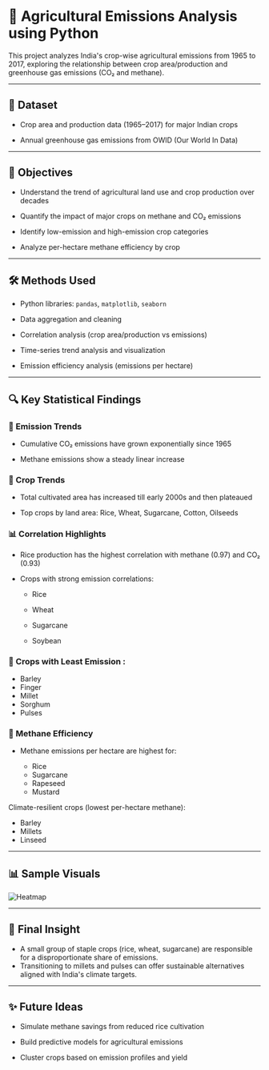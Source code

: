 # 🌾 Agricultural Emissions Analysis using Python

This project analyzes India's crop-wise agricultural emissions from 1965 to 2017, exploring the relationship between crop area/production and greenhouse gas emissions (CO₂ and methane).

---

## 📂 Dataset

- Crop area and production data (1965–2017) for major Indian crops

- Annual greenhouse gas emissions from OWID (Our World In Data)

---

## 🎯 Objectives

- Understand the trend of agricultural land use and crop production over decades

- Quantify the impact of major crops on methane and CO₂ emissions

- Identify low-emission and high-emission crop categories

- Analyze per-hectare methane efficiency by crop

---

## 🛠️ Methods Used

- Python libraries: `pandas`, `matplotlib`, `seaborn`

- Data aggregation and cleaning

- Correlation analysis (crop area/production vs emissions)

- Time-series trend analysis and visualization

- Emission efficiency analysis (emissions per hectare)

---

## 🔍 Key Statistical Findings



### 🌿 Emission Trends

- Cumulative CO₂ emissions have grown exponentially since 1965

- Methane emissions show a steady linear increase

### 📘 Crop Trends

- Total cultivated area has increased till early 2000s and then plateaued

- Top crops by land area: Rice, Wheat, Sugarcane, Cotton, Oilseeds

### 📊 Correlation Highlights

- Rice production has the highest correlation with methane (0.97) and CO₂ (0.93)

- Crops with strong emission correlations:
  - Rice 

  - Wheat

  - Sugarcane

  - Soybean

###  🌾 Crops with Least Emission :

  - Barley
  - Finger
  - Millet
  - Sorghum
  - Pulses

### 🧮 Methane Efficiency

- Methane emissions per hectare are highest for:

  - Rice
  - Sugarcane
  - Rapeseed
  - Mustard

Climate-resilient crops (lowest per-hectare methane):

  - Barley
  - Millets
  - Linseed

---

## 📊 Sample Visuals

![Heatmap](‎[correlation_production_heatmap.png](https://github.com/RohithRoshanMurali/Agricultural-Emissions/blob/main/correlation_production_heatmap.png))



---

## 🧠 Final Insight

- A small group of staple crops (rice, wheat, sugarcane) are responsible for a disproportionate share of emissions. 
- Transitioning to millets and pulses can offer sustainable alternatives aligned with India's climate targets.

---

## ✨ Future Ideas

- Simulate methane savings from reduced rice cultivation

- Build predictive models for agricultural emissions

- Cluster crops based on emission profiles and yield

